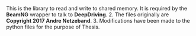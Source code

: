  This is the library to read and write to shared memory. It is required by the **BeamNG** wrapper to talk to **DeepDriving**.
2. The files originally are **Copyright 2017 Andre Netzeband**. 
3. Modifications have been made to the python files for the purpose of Thesis.
